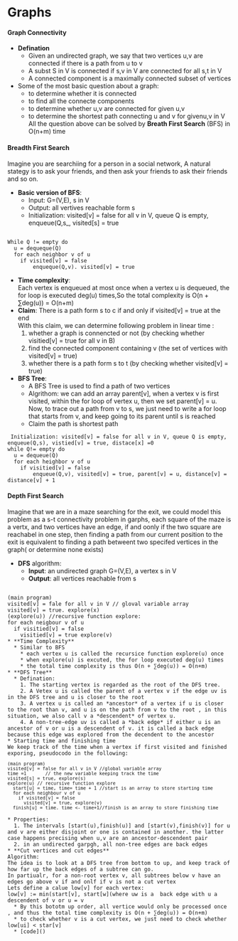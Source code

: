 # Graphs

#### Graph Connectivity  
* **Defination**
  * Given an undirected graph, we say that two vertices u,v are connected if there is a path from u to v
  * A subst S in V is connected if s,v in V are connected for all s,t in V
  * A connected component is a maximally connected subset of vertices
* Some of the most basic question about a graph:
  * to determine whether it is connected
  * to find all the connecte components
  * to determine whether u,v are connected for given u,v
  * to determine the shortest path connecting u and v for givenu,v in V  
All the question above can be solved by **Breath First Search** (BFS) in O(n+m) time

#### Breadth First Search  
Imagine you are searchiing for a person in a social network, A natural stategy is to ask your friends, and then ask your friends to ask their friends and so on.
* **Basic version of BFS**:  
  * Input: G=(V,E), s in V
  * Output: all vertives reachable form s
  * Initialization: visited[v] = false for all v in V, queue Q is empty, enqueue(Q,s_, visited[s] = true
<pre><code>  
While Q != empty do
  u = dequeque(Q)
  for each neighbor v of u
    if visited[v] = false
        enqueque(Q,v). visited[v] = true
</code></pre>

* **Time complexity**:   
Each vertex is enqueued at most once when a vertex u is dequeued, the for loop is executed deg(u) times,So the total complexity is O(n + ∑deg(u)) = O(n+m)
* **Claim**: There is a path form s to c if and only if visited[v] = true at the end  
With this claim, we can determine following problem in linear time :
  1. whether a graph is connencted or not (by checking whether visitied[v] = true for all v in B)
  2. find the connected component containing v (the set of vertices with visited[v] = true)
  3. whether there is a path form s to t (by checking whether visited[v] = true)
* **BFS Tree**:
  * A BFS Tree is used to find a path of two vertices
  * Algrithom: we can add an array parent[v], when a vertex v is first visited, within the for loop of vertex u, then we set parent[v] = u. Now, to trace out a  path from v to s, we just need to write a for loop that starts from v, and keep going to its parent until s is reached
  * Claim the path is shortest path
<pre><code> Initialization: visited[v] = false for all v in V, queue Q is empty, enqueue(Q,s), vistied[v] = true, distace[x] =0
while Q!= empty do
  u = dequeue(Q)
  for each heighbor v of u
    if visitied[v] = false
        enqueue(Q,v), visited[v] = true, parent[v] = u, distance[v] = distance[v] + 1
</code></pre>

#### Depth First Search  
Imagine that we are in a maze searching for the exit, we could model this problem as a s-t connectivity problem in garphs, each square of the maze is a vertx, and two vertices have an edge, if and oonly if the two square are reachabel in one step, then finding a path from our current position to the exit is equivalent to finding a path betweent two specifed vertices in the graph( or determine none exists)
* **DFS** algorithm:
  * **Input**: an undirected graph G=(V,E), a vertex s in V
  * **Output**: all vertices reachable from s
<code>
(main program)
visited[v] = fale for all v in V // gloval variable array
visited[v] = true. explore(x)
(explore(u)) //recursive function explore:
for each neigbour v of u
  if visitied[v] = false
    visitied[v] = true explore(v)
* **Time Complexity**
  * Similar to BFS
    * each vertex u is called the recursice function explore(u) once
    * when explore(u) is excuted, the for loop executed deg(u) times
    * the total time complexity is thus O(n + ∑deg(u)) = O(n+m)
* **DFS Tree**
  * Defination:
    1. The starting vertex is regarded as the root of the DFS tree.
    2. A Vetex u is called the parent of a vertex v if the edge uv is in the DFS tree and u is closer to the root
    3. A vertex u is called an *ancestor* of a vertex if u is closer to the root than v, and u is on the path from v to the root , in this situation, we also call v a *descendent* of vertex u.
    4. A non-tree-edge uv is called a *back edge* if either u is an ancestor of v or u is a descendent of v. it is called a back edge because this edge was explored from the decendent to the ancestor
* Starting time and finishing time
We keep track of the time when a vertex if first visited and finished exporing, pseudocodo in the following:
<code>
(main program)
visited[v] = false for all v in V //global variable array
time =1       // the new variable keeping track the time
visited[s] = true, explore(s)
explore(u) // recursive function explore
  start[u] = time, time= time + 1 //start is an array to store starting time
  for each neighbour v of u
    if visited[v] = false
      visited[v] = true, explore(v)
  finish[u] = time. time <- time+1//finish is an array to store finishing time
</code>
* Properties:
  1. The intervals [start(u),finish(u)] and [start(v),finish(v)] for u and v are either disjoint or one is contained in another. the latter case happens precising when u,v are an ancestor-descendent pair
  2. in an undirected garpgh, all non-tree edges are back edges
* **Cut vertices and cut edges**
Algorithm:  
The idea is to look at a DFS tree from bottom to up, and keep track of how far up the back edges of a subtree can go.  
In partiualr, for a non-root vertex v, all subtrees below v have an edges go above v if and onlf if v is not a cut vertex  
Lets define a calue low[v] for each vertex:  
low[v] := min(start[v], start[w](where uw is a  back edge with u a descendent of v or u = v
  * By this bototm up order, all vertice would only be processed once , and thus the total time complexity is O(n + ∑deg(u)) = O(n+m)
  * to check whether v is a cut vertex, we just need to check whether low[ui] < star[v]
  * [code]()










